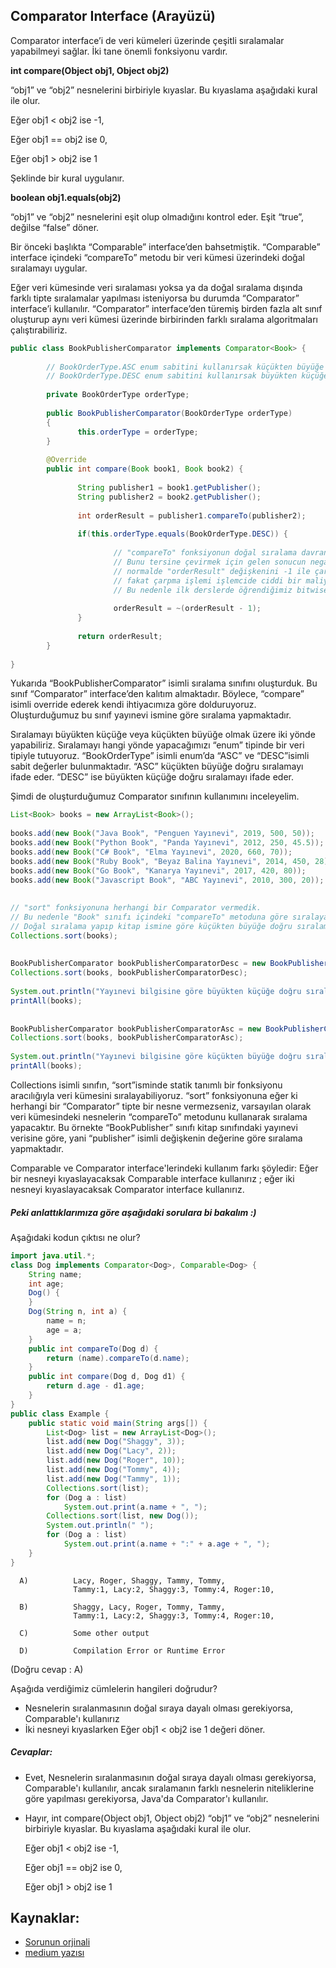  ## Comparator Interface (Arayüzü)

 Comparator interface’i de veri kümeleri üzerinde çeşitli sıralamalar yapabilmeyi sağlar. İki tane önemli fonksiyonu vardır. 

**int compare(Object obj1, Object obj2)**

 “obj1” ve “obj2” nesnelerini birbiriyle kıyaslar. Bu kıyaslama aşağıdaki kural ile olur.

 Eğer obj1 < obj2 ise -1,

Eğer obj1 == obj2 ise 0,

Eğer obj1 > obj2 ise 1

 Şeklinde bir kural uygulanır. 

**boolean obj1.equals(obj2)**

 “obj1” ve “obj2” nesnelerini eşit olup olmadığını kontrol eder. Eşit “true”, değilse “false” döner. 

Bir önceki başlıkta “Comparable” interface’den bahsetmiştik. “Comparable” interface içindeki “compareTo” metodu bir veri kümesi üzerindeki doğal sıralamayı uygular.

Eğer veri kümesinde veri sıralaması yoksa ya da doğal sıralama dışında farklı tipte sıralamalar yapılması isteniyorsa bu durumda “Comparator” interface’i kullanılır. “Comparator” interface’den türemiş birden fazla alt sınıf oluşturup aynı veri kümesi üzerinde birbirinden farklı sıralama algoritmaları çalıştırabiliriz. 

```java
public class BookPublisherComparator implements Comparator<Book> {
 
        // BookOrderType.ASC enum sabitini kullanırsak küçükten büyüğe doğru sıralama yapacak şekilde geliştirme yapacağız.
        // BookOrderType.DESC enum sabitini kullanırsak büyükten küçüğe doğru sıralama yapacak şekilde geliştirme yapacağız.
 
        private BookOrderType orderType;
        
        public BookPublisherComparator(BookOrderType orderType) 
        {
               this.orderType = orderType;
        }
        
        @Override
        public int compare(Book book1, Book book2) {
               
               String publisher1 = book1.getPublisher();
               String publisher2 = book2.getPublisher();
               
               int orderResult = publisher1.compareTo(publisher2);
               
               if(this.orderType.equals(BookOrderType.DESC)) {
                       
                       // "compareTo" fonksiyonun doğal sıralama davranışı küçükten büyüğe doğrudur.
                       // Bunu tersine çevirmek için gelen sonucun negatifini alırsak bu sefer büyükten küçüğe doğru sıralamaya başlar.
                       // normalde "orderResult" değişkenini -1 ile çarpıp kolayca işi çözebilirdik.
                       // fakat çarpma işlemi işlemcide ciddi bir maliyet.
                       // Bu nedenle ilk derslerde öğrendiğimiz bitwise operatörleri kullanarak, bir sayının negatifini alıyoruz.
                       
                       orderResult = ~(orderResult - 1);
               }
               
               return orderResult;
        }
 
}
```

 Yukarıda “BookPublisherComparator” isimli sıralama sınıfını oluşturduk. Bu sınıf “Comparator” interface’den kalıtım almaktadır. Böylece, “compare” isimli override ederek kendi ihtiyacımıza göre dolduruyoruz. Oluşturduğumuz bu sınıf yayınevi ismine göre sıralama yapmaktadır. 

Sıralamayı büyükten küçüğe veya küçükten büyüğe olmak üzere iki yönde yapabiliriz. Sıralamayı hangi yönde yapacağımızı “enum” tipinde bir veri tipiyle tutuyoruz. “BookOrderType” isimli enum’da “ASC” ve “DESC”isimli sabit değerler bulunmaktadır. “ASC” küçükten büyüğe doğru sıralamayı ifade eder. “DESC” ise büyükten küçüğe doğru sıralamayı ifade eder. 

Şimdi de oluşturduğumuz Comparator sınıfının kullanımını inceleyelim. 

```java
List<Book> books = new ArrayList<Book>();
               
books.add(new Book("Java Book", "Penguen Yayınevi", 2019, 500, 50));
books.add(new Book("Python Book", "Panda Yayınevi", 2012, 250, 45.5));
books.add(new Book("C# Book", "Elma Yayınevi", 2020, 660, 70));
books.add(new Book("Ruby Book", "Beyaz Balina Yayınevi", 2014, 450, 28));
books.add(new Book("Go Book", "Kanarya Yayınevi", 2017, 420, 80));
books.add(new Book("Javascript Book", "ABC Yayınevi", 2010, 300, 20));
 
 
// "sort" fonksiyonuna herhangi bir Comparator vermedik. 
// Bu nedenle "Book" sınıfı içindeki "compareTo" metoduna göre sıralayacaktır.
// Doğal sıralama yapıp kitap ismine göre küçükten büyüğe doğru sıralama yapacaktır.
Collections.sort(books);
 
 
BookPublisherComparator bookPublisherComparatorDesc = new BookPublisherComparator(BookOrderType.DESC);
Collections.sort(books, bookPublisherComparatorDesc);
 
System.out.println("Yayınevi bilgisine göre büyükten küçüğe doğru sıralanmış:");
printAll(books);
 
 
BookPublisherComparator bookPublisherComparatorAsc = new BookPublisherComparator(BookOrderType.ASC);
Collections.sort(books, bookPublisherComparatorAsc);
 
System.out.println("Yayınevi bilgisine göre küçükten büyüğe doğru sıralanmış:");
printAll(books);
```

 Collections isimli sınıfın, “sort”isminde statik tanımlı bir fonksiyonu aracılığıyla veri kümesini sıralayabiliyoruz. “sort” fonksiyonuna eğer ki herhangi bir “Comparator” tipte bir nesne vermezseniz, varsayılan olarak veri kümesindeki nesnelerin “compareTo” metodunu kullanarak sıralama yapacaktır. Bu örnekte “BookPublisher” sınıfı kitap sınıfındaki yayınevi verisine göre, yani “publisher” isimli değişkenin değerine göre sıralama yapmaktadır. 

 
 Comparable ve Comparator interface'lerindeki kullanım farkı şöyledir: Eğer bir nesneyi kıyaslayacaksak  Comparable interface kullanırız ; eğer iki nesneyi kıyaslayacaksak Comparator interface kullanırız.
 
 ##### Peki anlattıklarımıza göre aşağıdaki sorulara bi bakalım :)
 
 Aşağıdaki kodun çıktısı ne olur?

```java
import java.util.*;
class Dog implements Comparator<Dog>, Comparable<Dog> {
    String name;
    int age;
    Dog() {
    }
    Dog(String n, int a) {
        name = n;
        age = a;
    }
    public int compareTo(Dog d) {
        return (name).compareTo(d.name);
    }
    public int compare(Dog d, Dog d1) {
        return d.age - d1.age;
    }
}
public class Example {
    public static void main(String args[]) {
        List<Dog> list = new ArrayList<Dog>();
        list.add(new Dog("Shaggy", 3));
        list.add(new Dog("Lacy", 2));
        list.add(new Dog("Roger", 10));
        list.add(new Dog("Tommy", 4));
        list.add(new Dog("Tammy", 1));
        Collections.sort(list);
        for (Dog a : list)
            System.out.print(a.name + ", ");
        Collections.sort(list, new Dog());
        System.out.println(" ");
        for (Dog a : list)
            System.out.print(a.name + ":" + a.age + ", ");
    }
}
```
 
      A)          Lacy, Roger, Shaggy, Tammy, Tommy, 
                  Tammy:1, Lacy:2, Shaggy:3, Tommy:4, Roger:10,
                  
      B)          Shaggy, Lacy, Roger, Tommy, Tammy,
                  Tammy:1, Lacy:2, Shaggy:3, Tommy:4, Roger:10, 
                   
      C)          Some other output 
    
      D)          Compilation Error or Runtime Error        
  
   (Doğru cevap : A)
   
 Aşağıda verdiğimiz cümlelerin hangileri doğrudur?

- Nesnelerin sıralanmasının doğal sıraya dayalı olması gerekiyorsa, Comparable'ı kullanırız
-  İki nesneyi kıyaslarken  Eğer obj1 < obj2 ise 1 değeri döner.

##### Cevaplar:

- Evet, Nesnelerin sıralanmasının doğal sıraya dayalı olması gerekiyorsa, Comparable'ı kullanılır, ancak sıralamanın farklı nesnelerin niteliklerine göre yapılması gerekiyorsa, Java'da Comparator'ı kullanılır.

- Hayır, int compare(Object obj1, Object obj2)  “obj1” ve “obj2” nesnelerini birbiriyle kıyaslar. Bu kıyaslama aşağıdaki kural ile olur.

   Eğer obj1 < obj2 ise -1,

   Eğer obj1 == obj2 ise 0,

   Eğer obj1 > obj2 ise 1

## Kaynaklar:

- [Sorunun orjinali](https://java.meritcampus.com/core-java-questions/Comparable-and-Comparator)
- [medium yazısı](https://java.meritcampus.com/core-java-questions/Comparable-and-Comparator)
